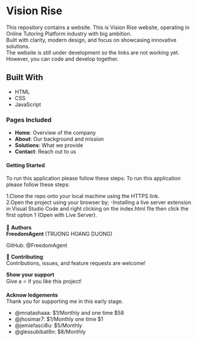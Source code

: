 # Vision Rise

This repository contains a website.
This is Vision Rise website, operating in Online Tutoring Platform industry with big ambition. <br> Built with clarity, modern design, and focus on showcasing innovative solutions.<br> The website is still under development so the links are not working yet.<br> However, you can code and develop together.

## Built With
- HTML
- CSS
- JavaScript
### Pages Included 
- **Home**: Overview of the company
- **About**: Our background and mission
- **Solutions**: What we provide
- **Contact**: Reach out to us
#### Getting Started
To run this application please follow these steps: To run this application please follow these steps:

1.Clone the repo onto your local machine using the HTTPS link. <br>
2.Open the project using your browser by; -Installing a live server extension in Visual Studio Code and right clicking on the index.html file then click the first option 1 (Open with Live Server). <br>
<br>
👤 <b>Authors</b> <br>
<b>FreedomAgent</b> (TRUONG HOANG DUONG) <br>

GitHub: @FreedomAgent <br>

🤝 <b>Contributing</b> <br>
Contributions, issues, and feature requests are welcome! <br>

<b>Show your support</b><br>
Give a ⭐️ if you like this project!<br>

<b>Acknow ledgements</b><br>
Thank you for supporting me in this early stage.<br>
- @mnatashaaa: $1/Monthly and one time $58
- @jhosimar7: $1/Monthly one time $1
- @jemiefasci8u: $5/Monthly
- @glessubibat6n: $8/Monthly

